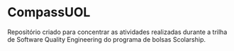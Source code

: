 # CompassUOL
Repositório criado para concentrar as atividades realizadas durante a trilha de Software Quality Engineering do programa de bolsas Scolarship.
